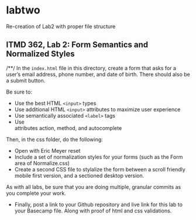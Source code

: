 # labtwo
Re-creation of Lab2 with proper file structure

## ITMD 362, Lab 2: Form Semantics and Normalized Styles
/**/
In the `index.html` file in this directory, create a form that asks for
a user’s email address, phone number, and date of birth. There should also be a submit button.

Be sure to:

* Use the best HTML `<input>` types
* Use additional HTML `<input>` attributes to maximize user experience
* Use semantically associated `<label>` tags
* Use <form> attributes action, method, and autocomplete

Then, in the css folder, do the following:

* Open with Eric Meyer reset
* Include a set of normalization styles for your forms (such as the Form area of Normalize.css)
* Create a second CSS file to stylalize the form between a scroll friendly mobile first version, and a sectioned desktop version.

As with all labs, be sure that you are doing multiple, granular commits as you
complete your work.

* Finally, post a link to your Github repository and live link for this lab to your Basecamp file. Along
with proof of html and css validations.
